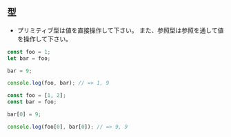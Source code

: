 ## 型

* プリミティブ型は値を直接操作して下さい。
また、参照型は参照を通して値を操作して下さい。
```js
const foo = 1;
let bar = foo;

bar = 9;

console.log(foo, bar); // => 1, 9

const foo = [1, 2];
const bar = foo;

bar[0] = 9;

console.log(foo[0], bar[0]); // => 9, 9
```